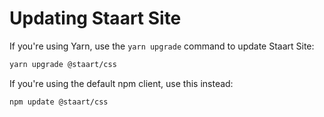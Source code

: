 # Updating Staart Site

If you're using Yarn, use the `yarn upgrade` command to update Staart Site:

```bash
yarn upgrade @staart/css
```

If you're using the default npm client, use this instead:

```bash
npm update @staart/css
```
